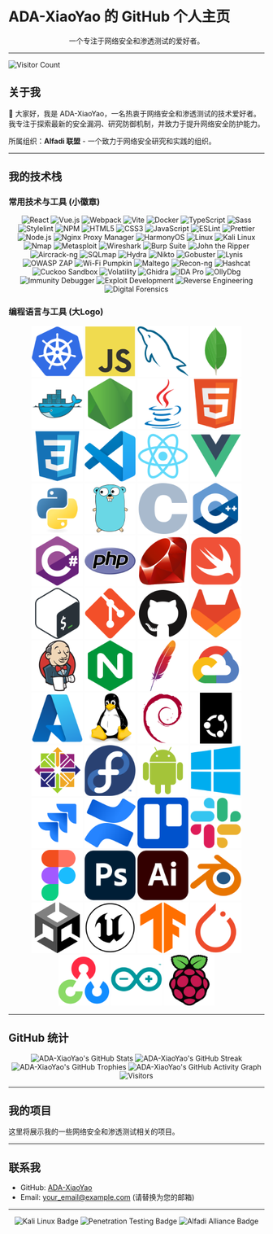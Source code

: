 # ADA-XiaoYao 的 GitHub 个人主页


<p align="center">
  一个专注于网络安全和渗透测试的爱好者。
</p>

---
![Visitor Count](https://profile-counter.glitch.me/ADA-XiaoYao/count.svg)
## 关于我

👋 大家好，我是 ADA-XiaoYao，一名热衷于网络安全和渗透测试的技术爱好者。我专注于探索最新的安全漏洞、研究防御机制，并致力于提升网络安全防护能力。

所属组织：**Alfadi 联盟** - 一个致力于网络安全研究和实践的组织。

---

## 我的技术栈

### 常用技术与工具 (小徽章)

<p align="center">
  <img src="https://img.shields.io/badge/-React-61DAFB?style=for-the-badge&logo=react&logoColor=white" alt="React"/>
  <img src="https://img.shields.io/badge/-Vue.js-4FC08D?style=for-the-badge&logo=vue.js&logoColor=white" alt="Vue.js"/>
  <img src="https://img.shields.io/badge/-Webpack-8DD6F9?style=for-the-badge&logo=webpack&logoColor=white" alt="Webpack"/>
  <img src="https://img.shields.io/badge/-Vite-646CFF?style=for-the-badge&logo=vite&logoColor=white" alt="Vite"/>
  <img src="https://img.shields.io/badge/-Docker-2496ED?style=for-the-badge&logo=docker&logoColor=white" alt="Docker"/>
  <img src="https://img.shields.io/badge/-TypeScript-3178C6?style=for-the-badge&logo=typescript&logoColor=white" alt="TypeScript"/>
  <img src="https://img.shields.io/badge/-Sass-CC6699?style=for-the-badge&logo=sass&logoColor=white" alt="Sass"/>
  <img src="https://img.shields.io/badge/-Stylelint-263238?style=for-the-badge&logo=stylelint&logoColor=white" alt="Stylelint"/>
  <img src="https://img.shields.io/badge/-NPM-CB3837?style=for-the-badge&logo=npm&logoColor=white" alt="NPM"/>
  <img src="https://img.shields.io/badge/-HTML5-E34F26?style=for-the-badge&logo=html5&logoColor=white" alt="HTML5"/>
  <img src="https://img.shields.io/badge/-CSS3-1572B6?style=for-the-badge&logo=css3&logoColor=white" alt="CSS3"/>
  <img src="https://img.shields.io/badge/-JavaScript-F7DF1E?style=for-the-badge&logo=javascript&logoColor=black" alt="JavaScript"/>
  <img src="https://img.shields.io/badge/-ESLint-4B32C3?style=for-the-badge&logo=eslint&logoColor=white" alt="ESLint"/>
  <img src="https://img.shields.io/badge/-Prettier-F7B93E?style=for-the-badge&logo=prettier&logoColor=black" alt="Prettier"/>
  <img src="https://img.shields.io/badge/-Node.js-339933?style=for-the-badge&logo=node.js&logoColor=white" alt="Node.js"/>
  <img src="https://img.shields.io/badge/-Nginx%20Proxy%20Manager-009639?style=for-the-badge&logo=nginxproxymanager&logoColor=white" alt="Nginx Proxy Manager"/>
  <img src="https://img.shields.io/badge/-HarmonyOS-000000?style=for-the-badge&logo=huawei&logoColor=white" alt="HarmonyOS"/>
  <img src="https://img.shields.io/badge/-Linux-FCC624?style=for-the-badge&logo=linux&logoColor=black" alt="Linux"/>
  <img src="https://img.shields.io/badge/-Kali-5C7F8C?style=for-the-badge&logo=kali-linux&logoColor=white" alt="Kali Linux"/>
  <img src="https://img.shields.io/badge/-Nmap-E43F3F?style=for-the-badge&logo=nmap&logoColor=white" alt="Nmap"/>
  <img src="https://img.shields.io/badge/-Metasploit-FF4081?style=for-the-badge&logo=metasploit&logoColor=white" alt="Metasploit"/>
  <img src="https://img.shields.io/badge/-Wireshark-1679A7?style=for-the-badge&logo=wireshark&logoColor=white" alt="Wireshark"/>
  <img src="https://img.shields.io/badge/-Burp%20Suite-F06529?style=for-the-badge&logo=burpsuite&logoColor=white" alt="Burp Suite"/>
  <img src="https://img.shields.io/badge/-John%20the%20Ripper-A60000?style=for-the-badge&logo=johntheripper&logoColor=white" alt="John the Ripper"/>
  <img src="https://img.shields.io/badge/-Aircrack--ng-007ACC?style=for-the-badge&logo=aircrack-ng&logoColor=white" alt="Aircrack-ng"/>
  <img src="https://img.shields.io/badge/-SQLmap-607D8B?style=for-the-badge&logo=sqlmap&logoColor=white" alt="SQLmap"/>
  <img src="https://img.shields.io/badge/-Hydra-4CAF50?style=for-the-badge&logo=hydra&logoColor=white" alt="Hydra"/>
  <img src="https://img.shields.io/badge/-Nikto-FFC107?style=for-the-badge&logo=nikto&logoColor=black" alt="Nikto"/>
  <img src="https://img.shields.io/badge/-Gobuster-7B1FA2?style=for-the-badge&logo=gobuster&logoColor=white" alt="Gobuster"/>
  <img src="https://img.shields.io/badge/-Lynis-00BCD4?style=for-the-badge&logo=lynis&logoColor=white" alt="Lynis"/>
  <img src="https://img.shields.io/badge/-OWASP%20ZAP-FF5722?style=for-the-badge&logo=owasp&logoColor=white" alt="OWASP ZAP"/>
  <img src="https://img.shields.io/badge/-Wi--Fi%20Pumpkin-FF7F50?style=for-the-badge&logo=python&logoColor=white" alt="Wi-Fi Pumpkin"/>
  <img src="https://img.shields.io/badge/-Maltego-FFD700?style=for-the-badge&logo=maltego&logoColor=black" alt="Maltego"/>
  <img src="https://img.shields.io/badge/-Recon--ng-8A2BE2?style=for-the-badge&logo=python&logoColor=white" alt="Recon-ng"/>
  <img src="https://img.shields.io/badge/-Hashcat-800000?style=for-the-badge&logo=hashicorp&logoColor=white" alt="Hashcat"/>
  <img src="https://img.shields.io/badge/-Cuckoo%20Sandbox-008080?style=for-the-badge&logo=python&logoColor=white" alt="Cuckoo Sandbox"/>
  <img src="https://img.shields.io/badge/-Volatility-4682B4?style=for-the-badge&logo=python&logoColor=white" alt="Volatility"/>
  <img src="https://img.shields.io/badge/-Ghidra-6A5ACD?style=for-the-badge&logo=ghidra&logoColor=white" alt="Ghidra"/>
  <img src="https://img.shields.io/badge/-IDA%20Pro-FF4500?style=for-the-badge&logo=ida&logoColor=white" alt="IDA Pro"/>
  <img src="https://img.shields.io/badge/-OllyDbg-8B0000?style=for-the-badge&logo=windows&logoColor=white" alt="OllyDbg"/>
  <img src="https://img.shields.io/badge/-Immunity%20Debugger-4B0082?style=for-the-badge&logo=windows&logoColor=white" alt="Immunity Debugger"/>
  <img src="https://img.shields.io/badge/-Exploit%20Development-A52A2A?style=for-the-badge&logo=kali-linux&logoColor=white" alt="Exploit Development"/>
  <img src="https://img.shields.io/badge/-Reverse%20Engineering-2F4F4F?style=for-the-badge&logo=kali-linux&logoColor=white" alt="Reverse Engineering"/>
  <img src="https://img.shields.io/badge/-Digital%20Forensics-8B4513?style=for-the-badge&logo=kali-linux&logoColor=white" alt="Digital Forensics"/>
</p>

### 编程语言与工具 (大Logo)

<p align="center">
  <img src="https://raw.githubusercontent.com/devicons/devicon/master/icons/kubernetes/kubernetes-plain.svg" alt="Kubernetes" width="100"/>
  <img src="https://raw.githubusercontent.com/devicons/devicon/master/icons/javascript/javascript-original.svg" alt="JavaScript" width="100"/>
  <img src="https://raw.githubusercontent.com/devicons/devicon/master/icons/mysql/mysql-original.svg" alt="MySQL" width="100"/>
  <img src="https://raw.githubusercontent.com/devicons/devicon/master/icons/mongodb/mongodb-original.svg" alt="MongoDB" width="100"/>
  <img src="https://raw.githubusercontent.com/devicons/devicon/master/icons/docker/docker-original.svg" alt="Docker" width="100"/>
  <img src="https://raw.githubusercontent.com/devicons/devicon/master/icons/nodejs/nodejs-original.svg" alt="Node.js" width="100"/>
  <img src="https://raw.githubusercontent.com/devicons/devicon/master/icons/java/java-original.svg" alt="Java" width="100"/>
  <img src="https://raw.githubusercontent.com/devicons/devicon/master/icons/html5/html5-original.svg" alt="HTML5" width="100"/>
  <img src="https://raw.githubusercontent.com/devicons/devicon/master/icons/css3/css3-original.svg" alt="CSS3" width="100"/>
  <img src="https://raw.githubusercontent.com/devicons/devicon/master/icons/vscode/vscode-original.svg" alt="VS Code" width="100"/>
  <img src="https://raw.githubusercontent.com/devicons/devicon/master/icons/react/react-original.svg" alt="React" width="100"/>
  <img src="https://raw.githubusercontent.com/devicons/devicon/master/icons/vuejs/vuejs-original.svg" alt="Vue.js" width="100"/>
  <img src="https://raw.githubusercontent.com/devicons/devicon/master/icons/python/python-original.svg" alt="Python" width="100"/>
  <img src="https://raw.githubusercontent.com/devicons/devicon/master/icons/go/go-original.svg" alt="Go" width="100"/>
  <img src="https://raw.githubusercontent.com/devicons/devicon/master/icons/c/c-original.svg" alt="C" width="100"/>
  <img src="https://raw.githubusercontent.com/devicons/devicon/master/icons/cplusplus/cplusplus-original.svg" alt="C++" width="100"/>
  <img src="https://raw.githubusercontent.com/devicons/devicon/master/icons/csharp/csharp-original.svg" alt="C#" width="100"/>
  <img src="https://raw.githubusercontent.com/devicons/devicon/master/icons/php/php-original.svg" alt="PHP" width="100"/>
  <img src="https://raw.githubusercontent.com/devicons/devicon/master/icons/ruby/ruby-original.svg" alt="Ruby" width="100"/>
  <img src="https://raw.githubusercontent.com/devicons/devicon/master/icons/swift/swift-original.svg" alt="Swift" width="100"/>
  <img src="https://raw.githubusercontent.com/devicons/devicon/master/icons/bash/bash-original.svg" alt="Bash" width="100"/>
  <img src="https://raw.githubusercontent.com/devicons/devicon/master/icons/git/git-original.svg" alt="Git" width="100"/>
  <img src="https://raw.githubusercontent.com/devicons/devicon/master/icons/github/github-original.svg" alt="GitHub" width="100"/>
  <img src="https://raw.githubusercontent.com/devicons/devicon/master/icons/gitlab/gitlab-original.svg" alt="GitLab" width="100"/>
  <img src="https://raw.githubusercontent.com/devicons/devicon/master/icons/jenkins/jenkins-original.svg" alt="Jenkins" width="100"/>
  <img src="https://raw.githubusercontent.com/devicons/devicon/master/icons/nginx/nginx-original.svg" alt="Nginx" width="100"/>
  <img src="https://raw.githubusercontent.com/devicons/devicon/master/icons/apache/apache-original.svg" alt="Apache" width="100"/>
  <img src="https://raw.githubusercontent.com/devicons/devicon/master/icons/googlecloud/googlecloud-original.svg" alt="Google Cloud" width="100"/>
  <img src="https://raw.githubusercontent.com/devicons/devicon/master/icons/azure/azure-original.svg" alt="Azure" width="100"/>
  <img src="https://raw.githubusercontent.com/devicons/devicon/master/icons/linux/linux-original.svg" alt="Linux" width="100"/>
  <img src="https://raw.githubusercontent.com/devicons/devicon/master/icons/debian/debian-original.svg" alt="Debian" width="100"/>
  <img src="https://raw.githubusercontent.com/devicons/devicon/master/icons/ubuntu/ubuntu-plain.svg" alt="Ubuntu" width="100"/>
  <img src="https://raw.githubusercontent.com/devicons/devicon/master/icons/centos/centos-original.svg" alt="CentOS" width="100"/>
  <img src="https://raw.githubusercontent.com/devicons/devicon/master/icons/fedora/fedora-original.svg" alt="Fedora" width="100"/>
  <img src="https://raw.githubusercontent.com/devicons/devicon/master/icons/android/android-original.svg" alt="Android" width="100"/>
  <img src="https://raw.githubusercontent.com/devicons/devicon/master/icons/windows8/windows8-original.svg" alt="Windows" width="100"/>
  <img src="https://raw.githubusercontent.com/devicons/devicon/master/icons/jira/jira-original.svg" alt="Jira" width="100"/>
  <img src="https://raw.githubusercontent.com/devicons/devicon/master/icons/confluence/confluence-original.svg" alt="Confluence" width="100"/>
  <img src="https://raw.githubusercontent.com/devicons/devicon/master/icons/trello/trello-plain.svg" alt="Trello" width="100"/>
  <img src="https://raw.githubusercontent.com/devicons/devicon/master/icons/slack/slack-original.svg" alt="Slack" width="100"/>
  <img src="https://raw.githubusercontent.com/devicons/devicon/master/icons/figma/figma-original.svg" alt="Figma" width="100"/>
  <img src="https://raw.githubusercontent.com/devicons/devicon/master/icons/photoshop/photoshop-plain.svg" alt="Photoshop" width="100"/>
  <img src="https://raw.githubusercontent.com/devicons/devicon/master/icons/illustrator/illustrator-plain.svg" alt="Illustrator" width="100"/>
  <img src="https://raw.githubusercontent.com/devicons/devicon/master/icons/blender/blender-original.svg" alt="Blender" width="100"/>
  <img src="https://raw.githubusercontent.com/devicons/devicon/master/icons/unity/unity-original.svg" alt="Unity" width="100"/>
  <img src="https://raw.githubusercontent.com/devicons/devicon/master/icons/unrealengine/unrealengine-original.svg" alt="Unreal Engine" width="100"/>
  <img src="https://raw.githubusercontent.com/devicons/devicon/master/icons/tensorflow/tensorflow-original.svg" alt="TensorFlow" width="100"/>
  <img src="https://raw.githubusercontent.com/devicons/devicon/master/icons/pytorch/pytorch-original.svg" alt="PyTorch" width="100"/>
  <img src="https://raw.githubusercontent.com/devicons/devicon/master/icons/opencv/opencv-original.svg" alt="OpenCV" width="100"/>
  <img src="https://raw.githubusercontent.com/devicons/devicon/master/icons/arduino/arduino-original.svg" alt="Arduino" width="100"/>
  <img src="https://raw.githubusercontent.com/devicons/devicon/master/icons/raspberrypi/raspberrypi-original.svg" alt="Raspberry Pi" width="100"/>

---

## GitHub 统计

<p align="center">
  <img src="https://github-readme-stats.vercel.app/api?username=ADA-XiaoYao&show_icons=true&theme=dark&hide_border=true&count_private=true" alt="ADA-XiaoYao's GitHub Stats"/>
  <img src="https://github-readme-streak-stats.herokuapp.com/?user=ADA-XiaoYao&theme=dark&hide_border=true" alt="ADA-XiaoYao's GitHub Streak"/>
  <img src="https://github-profile-trophy.vercel.app/?username=ADA-XiaoYao&theme=dark" alt="ADA-XiaoYao's GitHub Trophies"/>
  <img src="https://github-readme-activity-graph.vercel.app/graph?username=ADA-XiaoYao&theme=dark" alt="ADA-XiaoYao's GitHub Activity Graph"/>
  <img src="https://visitor-badge.glitch.me/badge?page_id=ADA-XiaoYao.ADA-XiaoYao&left_color=green&right_color=red" alt="Visitors"/>
</p>

---

## 我的项目

这里将展示我的一些网络安全和渗透测试相关的项目。

---

## 联系我

- GitHub: [ADA-XiaoYao](https://github.com/ADA-XiaoYao)
- Email: [your_email@example.com](mailto:your_email@example.com) (请替换为您的邮箱)

---

<p align="center">
  <img src="https://img.shields.io/badge/Powered%20by-Kali%20Linux-blue.svg?style=for-the-badge&logo=kali-linux&logoColor=white" alt="Kali Linux Badge">
  <img src="https://img.shields.io/badge/Cybersecurity-Penetration%20Testing-darkblue.svg?style=for-the-badge&logo=hackthebox&logoColor=white" alt="Penetration Testing Badge">
  <img src="https://img.shields.io/badge/Organization-Alfadi%20Alliance-lightgray.svg?style=for-the-badge&logo=github&logoColor=white" alt="Alfadi Alliance Badge">
</p>
